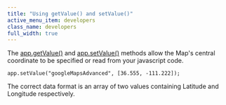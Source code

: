 ```yaml
---
title: "Using getValue() and setValue()"
active_menu_item: developers
class_name: developers
full_width: true
---
```



The [app.getValue()](../../../scripting-apis/client-api/widget-data-state-manipulation/refgetvalue.htm) and [app.setValue()](../../../scripting-apis/client-api/widget-data-state-manipulation/refsetvalue.htm) methods allow the Map's central coordinate to be specified or read from your javascript code.

    app.setValue("googleMapsAdvanced", [36.555, -111.222]);
   

The correct data format is an array of two values containing Latitude and Longitude respectively.

